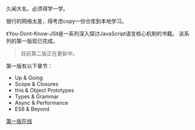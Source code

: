 久闻大名，必须得学一学。

银行的网络太差，得考虑copy一份仓库到本地学习。

《You-Dont-Know-JS》是一系列深入探讨JavaScript语言核心机制的书籍。 该系列的第一版现已完成。

> 目前第二版正在更新中。

第一版有以下章节：

- Up & Going
- Scope & Closures
- this & Object Prototypes
- Types & Grammar
- Async & Performance
- ES6 & Beyond

[第一版在线](https://github.com/getify/You-Dont-Know-JS/tree/1st-ed)

